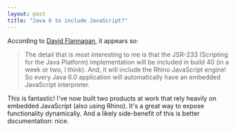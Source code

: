 ```yaml
---
layout: post
title: "Java 6 to include JavaScript?"
---
```




<p>According to <a href="http://www.davidflanagan.com/blog/2005_06.html#000058">David Flannagan</a>, it appears so:</p>

<blockquote>The detail that is most interesting to me is that the JSR-233 (Scripting for the Java Platform) implementation will be included in build 40 (in a week or two, I think). And, it will include the Rhino JavaScript engine! So every Java 6.0 application will automatically have an embedded JavaScript interpreter.</blockquote>

<p>This is fantastic! I've now built two products at work that rely heavily on embedded JavaScript (also using Rhino). It's a great way to expose functionality dynamically. And a likely side-benefit of this is better documentation: nice.</p>


